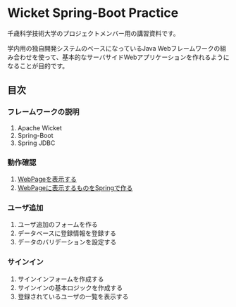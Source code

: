 # Wicket Spring-Boot Practice

千歳科学技術大学のプロジェクトメンバー用の講習資料です。

学内用の独自開発システムのベースになっているJava Webフレームワークの組み合わせを使って、基本的なサーバサイドWebアプリケーションを作れるようになることが目的です。

## 目次

### フレームワークの説明

1. Apache Wicket
2. Spring-Boot
3. Spring JDBC

### 動作確認

1. [WebPageを表示する](doc/B01/01.md)
1. [WebPageに表示するものをSpringで作る](doc/B02/01.md)

### ユーザ追加

1. ユーザ追加のフォームを作る
1. データベースに登録情報を登録する
1. データのバリデーションを設定する

### サインイン

1. サインインフォームを作成する
1. サインインの基本ロジックを作成する
1. 登録されているユーザの一覧を表示する

